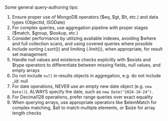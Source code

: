 Some general query-authoring tips:

1. Ensure proper use of MongoDB operators ($eq, $gt, $lt, etc.) and data types (ObjectId, ISODate)
2. For complex queries, use aggregation pipeline with proper stages ($match, $group, $lookup, etc.)
3. Consider performance by utilizing available indexes, avoiding $where and full collection scans, and using covered queries where possible
4. Include sorting (.sort()) and limiting (.limit()), when appropriate, for result set management
5. Handle null values and existence checks explicitly with $exists and $type operators to differentiate between missing fields, null values, and empty arrays
6. Do not include `null` in results objects in aggregation, e.g. do not include _id: null
7. For date operations, NEVER use an empty new date object (e.g. `new Date()`). ALWAYS specify the date, such as `new Date("2024-10-24")`. 
8. For Decimal128 operations, prefer range queries over exact equality
9. When querying arrays, use appropriate operators like $elemMatch for complex matching, $all to match multiple elements, or $size for array length checks
